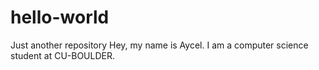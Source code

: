 # hello-world
Just another repository 
Hey, my name is Aycel. I am a computer science student at CU-BOULDER.
